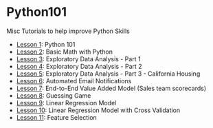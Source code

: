 # Python101


Misc Tutorials to help improve Python Skills

- [Lesson 1](https://github.com/papagorgio23/Python101/blob/master/Python_101.ipynb): Python 101
- [Lesson 2](https://github.com/papagorgio23/Python101/blob/master/Python_Math_101.ipynb): Basic Math with Python
- [Lesson 3](https://github.com/papagorgio23/Python101/blob/master/EDA1.ipynb): Exploratory Data Analysis - Part 1
- [Lesson 4](https://github.com/papagorgio23/Python101/blob/master/EDA2.ipynb): Exploratory Data Analysis - Part 2
- [Lesson 5](https://github.com/papagorgio23/Python101/blob/master/California_Housing_EDA.ipynb): Exploratory Data Analysis - Part 3 - California Housing
- [Lesson 6](https://github.com/papagorgio23/Python101/blob/master/Email_Notification_Template_Update_to_GBQ_.ipynb): Automated Email Notifications
- [Lesson 7](https://github.com/papagorgio23/Python101/blob/master/Farmer_TL_Scorecard.ipynb): End-to-End Value Added Model (Sales team scorecards)
- [Lesson 8](https://github.com/papagorgio23/Python101/blob/master/Guessing_Game.ipynb): Guessing Game
- [Lesson 9](https://github.com/papagorgio23/Python101/blob/master/Linear_Regression_Example.ipynb): Linear Regression Model
- [Lesson 10](https://github.com/papagorgio23/Python101/blob/master/ml_regression.ipynb): Linear Regression Model with Cross Validation
- [Lesson 11](https://github.com/papagorgio23/Python101/blob/master/Feature_Selection.ipynb): Feature Selection
